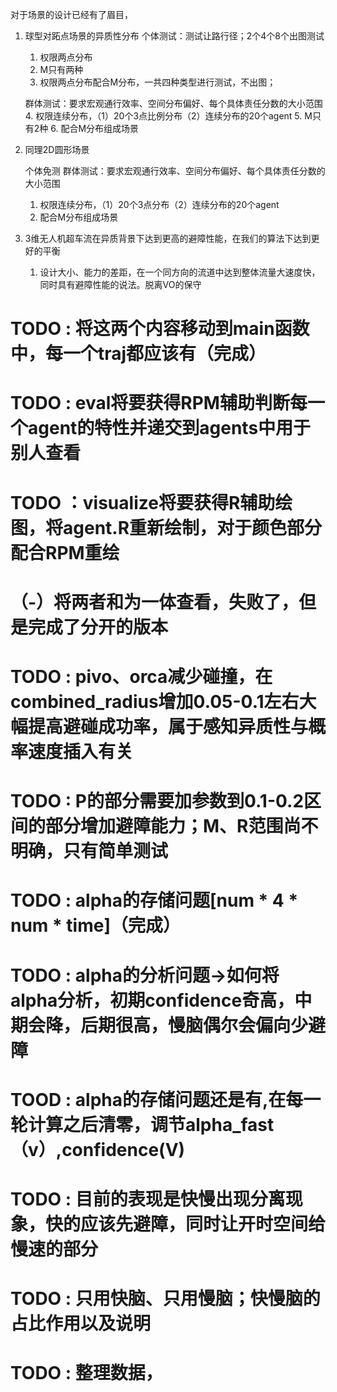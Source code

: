 对于场景的设计已经有了眉目，

1. 球型对跖点场景的异质性分布
   个体测试：测试让路行径；2个4个8个出图测试
   1. 权限两点分布
   2. M只有两种
   3. 权限两点分布配合M分布，一共四种类型进行测试，不出图；
   
   群体测试：要求宏观通行效率、空间分布偏好、每个具体责任分数的大小范围 
   4. 权限连续分布，（1）20个3点比例分布（2）连续分布的20个agent
   5. M只有2种
   6. 配合M分布组成场景

2. 同理2D圆形场景

   个体免测
   群体测试：要求宏观通行效率、空间分布偏好、每个具体责任分数的大小范围
   1. 权限连续分布，（1）20个3点分布（2）连续分布的20个agent
   2. 配合M分布组成场景
   
3. 3维无人机超车流在异质背景下达到更高的避障性能，在我们的算法下达到更好的平衡
   1. 设计大小、能力的差距，在一个同方向的流道中达到整体流量大速度快，同时具有避障性能的说法。脱离VO的保守


# TODO : 将这两个内容移动到main函数中，每一个traj都应该有（完成）


# TODO : eval将要获得RPM辅助判断每一个agent的特性并递交到agents中用于别人查看  
# TODO ：visualize将要获得R辅助绘图，将agent.R重新绘制，对于颜色部分配合RPM重绘  
# （-）将两者和为一体查看，失败了，但是完成了分开的版本


# TODO : pivo、orca减少碰撞，在combined_radius增加0.05-0.1左右大幅提高避碰成功率，属于感知异质性与概率速度插入有关
# TODO : P的部分需要加参数到0.1-0.2区间的部分增加避障能力；M、R范围尚不明确，只有简单测试

# TODO : alpha的存储问题[num * 4 * num * time]（完成）
# TODO : alpha的分析问题->如何将alpha分析，初期confidence奇高，中期会降，后期很高，慢脑偶尔会偏向少避障
# TOOD : alpha的存储问题还是有,在每一轮计算之后清零，调节alpha_fast（v）,confidence(V)

# TODO : 目前的表现是快慢出现分离现象，快的应该先避障，同时让开时空间给慢速的部分
# TODO : 只用快脑、只用慢脑；快慢脑的占比作用以及说明

# TODO : 整理数据，